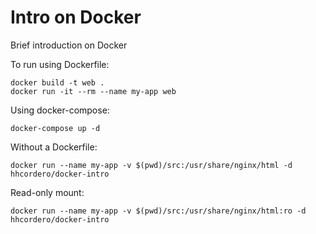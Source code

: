 # Intro on Docker

Brief introduction on Docker

To run using Dockerfile: 

    docker build -t web .
    docker run -it --rm --name my-app web

Using docker-compose:

    docker-compose up -d

Without a Dockerfile:

    docker run --name my-app -v $(pwd)/src:/usr/share/nginx/html -d hhcordero/docker-intro

Read-only mount:

    docker run --name my-app -v $(pwd)/src:/usr/share/nginx/html:ro -d hhcordero/docker-intro
